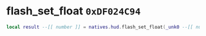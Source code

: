 # flash_set_float `0xDF024C94`

```lua
local result --[[ number ]] = natives.hud.flash_set_float(_unk0 --[[ number ]], _unk1 --[[ number ]], _unk2 --[[ number ]])
```